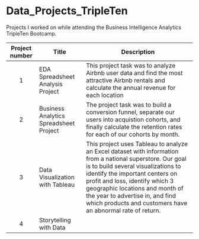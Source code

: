 # Data_Projects_TripleTen
Projects I worked on while attending the Business Intelligence Analytics TripleTen Bootcamp.


| Project number | Title | Description |
| :-----------: | ----------- |----------- |
| 1 | EDA Spreadsheet Analysis Project | This project task was to analyze Airbnb user data and find the most attractive Airbnb rentals and calculate the annual revenue for each location |
| 2 | Business Analytics Spreadsheet Project | The project task was to build a conversion funnel, separate our users into acquistion cohorts, and finally calculate the retention rates for each of our cohorts by month. |
| 3 | Data Visualization with Tableau | This project uses Tableau to analyze an Excel dataset with information from a national superstore.  Our goal is to build several visualizations to identify the important centers on profit and loss, identify which 3 geographic locations and month of the year to advertise in, and find which products and customers have an abnormal rate of return. |
| 4 | Storytelling with Data |  |
